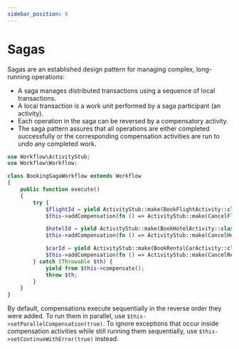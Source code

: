```yaml
---
sidebar_position: 8
---
```


# Sagas

Sagas are an established design pattern for managing complex, long-running operations:

- A saga manages distributed transactions using a sequence of local transactions.
- A local transaction is a work unit performed by a saga participant (an activity).
- Each operation in the saga can be reversed by a compensatory activity.
- The saga pattern assures that all operations are either completed successfully or the corresponding compensation activities are run to undo any completed work.

```php
use Workflow\ActivityStub;
use Workflow\Workflow;

class BookingSagaWorkflow extends Workflow
{
    public function execute()
    {
        try {
            $flightId = yield ActivityStub::make(BookFlightActivity::class);
            $this->addCompensation(fn () => ActivityStub::make(CancelFlightActivity::class, $flightId));

            $hotelId = yield ActivityStub::make(BookHotelActivity::class);
            $this->addCompensation(fn () => ActivityStub::make(CancelHotelActivity::class, $hotelId));

            $carId = yield ActivityStub::make(BookRentalCarActivity::class);
            $this->addCompensation(fn () => ActivityStub::make(CancelRentalCarActivity::class, $carId));
        } catch (Throwable $th) {
            yield from $this->compensate();
            throw $th;
        }
    }
}
```

By default, compensations execute sequentially in the reverse order they were added. To run them in parallel, use `$this->setParallelCompensation(true)`. To ignore exceptions that occur inside compensation activities while still running them sequentially, use `$this->setContinueWithError(true)` instead.
